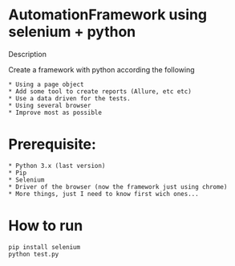 # AutomationFramework using selenium + python

Description

Create a framework with python according the following

	* Using a page object 
 	* Add some tool to create reports (Allure, etc etc)
 	* Use a data driven for the tests.
	* Using several browser
 	* Improve most as possible
 
# Prerequisite:

	* Python 3.x (last version)
	* Pip
	* Selenium
	* Driver of the browser (now the framework just using chrome) 
	* More things, just I need to know first wich ones... 

# How to run 

	pip install selenium
	python test.py
	
